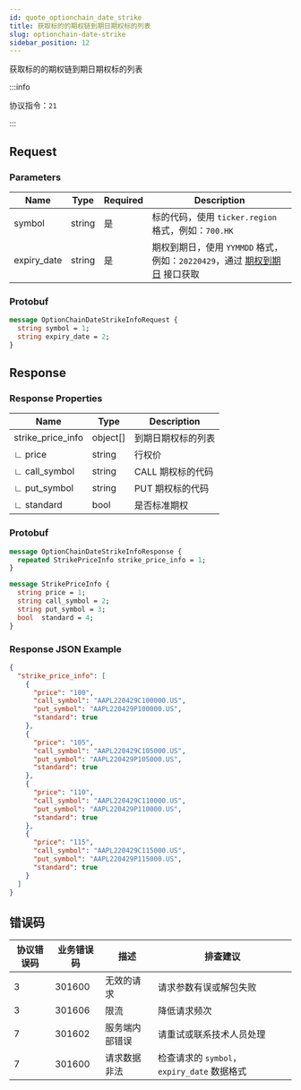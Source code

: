 ```yaml
---
id: quote_optionchain_date_strike
title: 获取标的的期权链到期日期权标的列表
slug: optionchain-date-strike
sidebar_position: 12
---
```


获取标的的期权链到期日期权标的列表

:::info

协议指令：`21`

:::

## Request

### Parameters

| Name        | Type   | Required | Description                                                                                         |
| ----------- | ------ | -------- | --------------------------------------------------------------------------------------------------- |
| symbol      | string | 是       | 标的代码，使用 `ticker.region` 格式，例如：`700.HK`                                                 |
| expiry_date | string | 是       | 期权到期日，使用 `YYMMDD` 格式，例如：`20220429`，通过 [期权到期日](./optionchain_date.md) 接口获取 |

### Protobuf

```protobuf
message OptionChainDateStrikeInfoRequest {
  string symbol = 1;
  string expiry_date = 2;
}
```

## Response

### Response Properties

| Name              | Type     | Description        |
| ----------------- | -------- | ------------------ |
| strike_price_info | object[] | 到期日期权标的列表 |
| ∟ price           | string   | 行权价             |
| ∟ call_symbol     | string   | CALL 期权标的代码  |
| ∟ put_symbol      | string   | PUT 期权标的代码   |
| ∟ standard        | bool     | 是否标准期权       |

### Protobuf

```protobuf
message OptionChainDateStrikeInfoResponse {
  repeated StrikePriceInfo strike_price_info = 1;
}

message StrikePriceInfo {
  string price = 1;
  string call_symbol = 2;
  string put_symbol = 3;
  bool  standard = 4;
}
```

### Response JSON Example

```json
{
  "strike_price_info": [
    {
      "price": "100",
      "call_symbol": "AAPL220429C100000.US",
      "put_symbol": "AAPL220429P100000.US",
      "standard": true
    },
    {
      "price": "105",
      "call_symbol": "AAPL220429C105000.US",
      "put_symbol": "AAPL220429P105000.US",
      "standard": true
    },
    {
      "price": "110",
      "call_symbol": "AAPL220429C110000.US",
      "put_symbol": "AAPL220429P110000.US",
      "standard": true
    },
    {
      "price": "115",
      "call_symbol": "AAPL220429C115000.US",
      "put_symbol": "AAPL220429P115000.US",
      "standard": true
    }
  ]
}
```

## 错误码

| 协议错误码 | 业务错误码 | 描述           | 排查建议                                    |
| ---------- | ---------- | -------------- | ------------------------------------------- |
| 3          | 301600     | 无效的请求     | 请求参数有误或解包失败                      |
| 3          | 301606     | 限流           | 降低请求频次                                |
| 7          | 301602     | 服务端内部错误 | 请重试或联系技术人员处理                    |
| 7          | 301600     | 请求数据非法   | 检查请求的 `symbol`，`expiry_date` 数据格式 |
